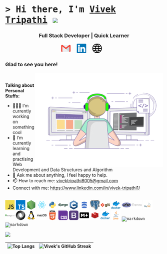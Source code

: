 # <samp> &gt; Hi there, I'm <a href="https://vivektripaathi.github.io" target="_blank">Vivek Tripathi</a> <img src="https://media.giphy.com/media/hvRJCLFzcasrR4ia7z/giphy.gif" width="25"> </samp>

<h3 align="center">Full Stack Developer | Quick Learner</h3>

<p align="center">
<code><a href="mailto:vivektripathi8005@gmail.com"><img src="https://github.com/deut-erium/deut-erium/blob/master/assets/gmail.svg" width="30px" alt="Mail"></a></code> &nbsp; &nbsp;
<code><a href="https://www.linkedin.com/in/vivek-tripathi1" target="_blank"><img src="https://github.com/deut-erium/deut-erium/blob/master/assets/linkedin.svg" width="30px" alt="LinkedIn"></a></code> &nbsp; &nbsp;
<code><a href="https://vivektripaathi.github.io/"><img src="https://github.com/deut-erium/deut-erium/blob/master/assets/site.svg" width="30px" alt="Website"></a></code> &nbsp; &nbsp;
</p>

### Glad to see you here! &nbsp;

<img align="right" alt="GIF" src="https://github.com/vivek-tripathi-9005/vivek-tripathi-9005/blob/main/assets/coding.gif?raw=true" width="408" height="300" />
 
 <br />
 
**Talking about Personal Stuffs:**

- 👨🏻‍💻 I’m currently working on something cool
- 🚀 I’m currently learning and practising Web Development and Data Structures and Algorithm
- 💬 Ask me about anything, I feel happy to help.
- 📫 How to reach me: vivektripathi8005@gmail.com
- Connect with me: https://www.linkedin.com/in/vivek-tripathi1/
  
<br />
<code><img height="30" alt="javascript" src="https://raw.githubusercontent.com/github/explore/80688e429a7d4ef2fca1e82350fe8e3517d3494d/topics/javascript/javascript.png"></code>
<code><img height="30" alt="typescript" src="https://raw.githubusercontent.com/github/explore/80688e429a7d4ef2fca1e82350fe8e3517d3494d/topics/typescript/typescript.png"></code>
<code><img height="30" alt="nodejs" src="https://raw.githubusercontent.com/github/explore/80688e429a7d4ef2fca1e82350fe8e3517d3494d/topics/nodejs/nodejs.png"></code>
<code><img height="30" alt="react" src="https://raw.githubusercontent.com/github/explore/80688e429a7d4ef2fca1e82350fe8e3517d3494d/topics/react/react.png"></code>
<code><img height="30" alt="python" src="https://raw.githubusercontent.com/github/explore/80688e429a7d4ef2fca1e82350fe8e3517d3494d/topics/python/python.png"></code>
<code><img height="30" alt="django" src="https://raw.githubusercontent.com/github/explore/80688e429a7d4ef2fca1e82350fe8e3517d3494d/topics/django/django.png"></code>
<code><img height="30" alt="cpp" src="https://raw.githubusercontent.com/github/explore/80688e429a7d4ef2fca1e82350fe8e3517d3494d/topics/cpp/cpp.png"></code>
<code><img height="30" alt="sql" src="https://raw.githubusercontent.com/github/explore/80688e429a7d4ef2fca1e82350fe8e3517d3494d/topics/sql/sql.png"></code>
<code><img height="30" alt="postgresql" src="https://raw.githubusercontent.com/github/explore/80688e429a7d4ef2fca1e82350fe8e3517d3494d/topics/postgresql/postgresql.png"></code>
<code><img height="30" alt="git" src="https://raw.githubusercontent.com/github/explore/80688e429a7d4ef2fca1e82350fe8e3517d3494d/topics/git/git.png"></code>
<code><img height="30" alt="docker" src="https://raw.githubusercontent.com/github/explore/80688e429a7d4ef2fca1e82350fe8e3517d3494d/topics/docker/docker.png"></code>
<code><img height="30" alt="php" src="https://raw.githubusercontent.com/github/explore/80688e429a7d4ef2fca1e82350fe8e3517d3494d/topics/php/php.png"></code>
<code><img height="30" alt="express" src="https://raw.githubusercontent.com/github/explore/80688e429a7d4ef2fca1e82350fe8e3517d3494d/topics/express/express.png"></code>
<code><img height="30" alt="mysql" src="https://raw.githubusercontent.com/github/explore/80688e429a7d4ef2fca1e82350fe8e3517d3494d/topics/mysql/mysql.png"></code>
<code><img height="30" alt="mongodb" src="https://raw.githubusercontent.com/github/explore/80688e429a7d4ef2fca1e82350fe8e3517d3494d/topics/mongodb/mongodb.png"></code>
<code><img height="30" alt="json" src="https://raw.githubusercontent.com/github/explore/80688e429a7d4ef2fca1e82350fe8e3517d3494d/topics/json/json.png"></code>
<code><img height="30" alt="linux" src="https://raw.githubusercontent.com/github/explore/80688e429a7d4ef2fca1e82350fe8e3517d3494d/topics/linux/linux.png"></code>
<code><img height="30" alt="macos" src="https://raw.githubusercontent.com/github/explore/80688e429a7d4ef2fca1e82350fe8e3517d3494d/topics/macos/macos.png"></code>
<code><img height="30" alt="html" src="https://raw.githubusercontent.com/github/explore/80688e429a7d4ef2fca1e82350fe8e3517d3494d/topics/html/html.png"></code>
<code><img height="30" alt="css" src="https://raw.githubusercontent.com/github/explore/80688e429a7d4ef2fca1e82350fe8e3517d3494d/topics/css/css.png"></code>
<code><img height="30" alt="css" src="https://raw.githubusercontent.com/github/explore/80688e429a7d4ef2fca1e82350fe8e3517d3494d/topics/bootstrap/bootstrap.png"></code>
<code><img height="30" alt="markdown" src="https://raw.githubusercontent.com/github/explore/80688e429a7d4ef2fca1e82350fe8e3517d3494d/topics/markdown/markdown.png"></code>
<code><img height="30" alt="markdown" src="https://raw.githubusercontent.com/github/explore/80688e429a7d4ef2fca1e82350fe8e3517d3494d/topics/redis/redis.png"></code>
<code><img height="30" alt="markdown" src="https://raw.githubusercontent.com/github/explore/80688e429a7d4ef2fca1e82350fe8e3517d3494d/topics/docker/docker.png"></code>
<code><img height="30" alt="markdown" src="https://raw.githubusercontent.com/github/explore/80688e429a7d4ef2fca1e82350fe8e3517d3494d/topics/java/java.png"></code>
<code><img height="30" alt="markdown" src="https://upload.wikimedia.org/wikipedia/commons/thumb/1/1b/Svelte_Logo.svg/1702px-Svelte_Logo.svg.png"></code>
<code><img height="30" alt="markdown" src="https://www.ryantoken.com/blog-images/nuxt-3-vs-sveltekit/sveltekit-full-res.png"></code>


<a align="left" href="https://github-readme-activity-graph.vercel.app/graph?username=vivektripaathi&bg_color=FFFFFF&color=36454F&line=fb8c00&point=fb8c00&hide_border=true&custom_title=Contribution%20Graph"><img src="https://github-readme-activity-graph.vercel.app/graph?username=vivektripaathi&bg_color=FFFFFF&color=36454F&line=fb8c00&point=fb8c00&hide_border=true&custom_title=Contribution%20Graph"/></a>


| ![Top Langs](https://github-readme-stats.vercel.app/api/top-langs/?username=vivektripaathi&&show_icons=true&hide_border=true&layout=compact&langs_count=10) | ![Vivek's GitHub Streak](https://github-readme-streak-stats.herokuapp.com/?user=vivektripaathi&hide_border=true)  |
| --- | --- |

<!-- 
| ![Vivek's github stats](https://github-readme-stats.vercel.app/api?username=vivektripaathi&show_icons=true&hide_border=true) | ![Vivek's GitHub Streak](https://github-readme-streak-stats.herokuapp.com/?user=vivektripaathi&hide_border=true) |
-->

<!-- 
<p align="center">
  <img src="https://komarev.com/ghpvc/?username=vivektripaathi&color=blueviolet&style=flat-square&label=Profile+Views" alt="Profile views" />
</p>
-->
